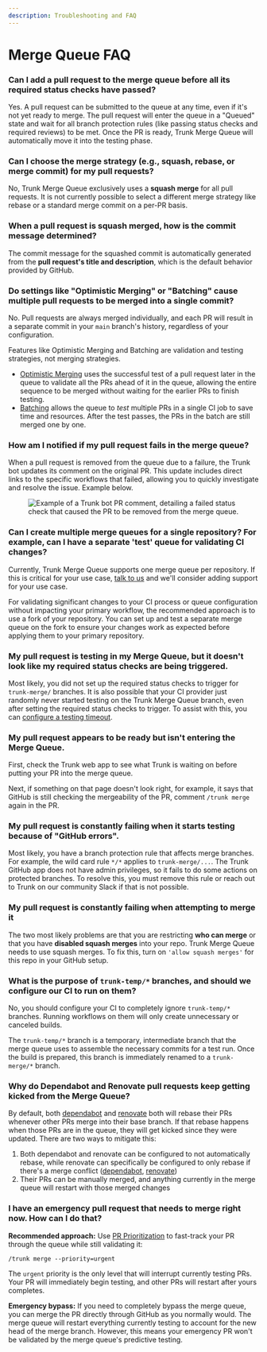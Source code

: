 ```yaml
---
description: Troubleshooting and FAQ
---
```


# Merge Queue FAQ

### Can I add a pull request to the merge queue before all its required status checks have passed?

Yes. A pull request can be submitted to the queue at any time, even if it's not yet ready to merge. The pull request will enter the queue in a "Queued" state and wait for all branch protection rules (like passing status checks and required reviews) to be met. Once the PR is ready, Trunk Merge Queue will automatically move it into the testing phase.

### Can I choose the merge strategy (e.g., squash, rebase, or merge commit) for my pull requests?

No, Trunk Merge Queue exclusively uses a **squash merge** for all pull requests. It is not currently possible to select a different merge strategy like rebase or a standard merge commit on a per-PR basis.

### When a pull request is squash merged, how is the commit message determined?

The commit message for the squashed commit is automatically generated from the **pull request's title and description**, which is the default behavior provided by GitHub.

### Do settings like "Optimistic Merging" or "Batching" cause multiple pull requests to be merged into a single commit?

No. Pull requests are always merged individually, and each PR will result in a separate commit in your `main` branch's history, regardless of your configuration.

Features like Optimistic Merging and Batching are validation and testing strategies, not merging strategies.

* [Optimistic Merging](../concepts/optimistic-merging.md) uses the successful test of a pull request later in the queue to validate all the PRs ahead of it in the queue, allowing the entire sequence to be merged without waiting for the earlier PRs to finish testing.
* [Batching](../concepts/batching.md) allows the queue to _test_ multiple PRs in a single CI job to save time and resources. After the test passes, the PRs in the batch are still merged one by one.

### How am I notified if my pull request fails in the merge queue?

When a pull request is removed from the queue due to a failure, the Trunk bot updates its comment on the original PR. This update includes direct links to the specific workflows that failed, allowing you to quickly investigate and resolve the issue. Example below.

<div align="left" data-full-width="false" data-with-frame="true"><figure><img src="../../.gitbook/assets/Screenshot 2025-10-09 at 3.28.03 PM.png" alt="Example of a Trunk bot PR comment, detailing a failed status check that caused the PR to be removed from the merge queue."><figcaption></figcaption></figure></div>

### Can I create multiple merge queues for a single repository? For example, can I have a separate 'test' queue for validating CI changes?

Currently, Trunk Merge Queue supports one merge queue per repository. If this is critical for your use case, [talk to us](../../setup-and-administration/support.md) and we'll consider adding support for your use case.

For validating significant changes to your CI process or queue configuration without impacting your primary workflow, the recommended approach is to use a fork of your repository. You can set up and test a separate merge queue on the fork to ensure your changes work as expected before applying them to your primary repository.

### My pull request is testing in my Merge Queue, but it doesn't look like my required status checks are being triggered.

Most likely, you did not set up the required status checks to trigger for `trunk-merge/` branches. It is also possible that your CI provider just randomly never started testing on the Trunk Merge Queue branch, even after setting the required status checks to trigger. To assist with this, you can [configure a testing timeout](advanced-settings.md#timeout-for-tests-to-complete).

### My pull request appears to be ready but isn't entering the Merge Queue.

First, check the Trunk web app to see what Trunk is waiting on before putting your PR into the merge queue.&#x20;

Next, if something on that page doesn't look right, for example, it says that GitHub is still checking the mergeability of the PR, comment `/trunk merge` again in the PR.

### My pull request is constantly failing when it starts testing because of "GitHub errors".

Most likely, you have a branch protection rule that affects merge branches. For example, the wild card rule `*/*` applies to `trunk-merge/...`. The Trunk GitHub app does not have admin privileges, so it fails to do some actions on protected branches. To resolve this, you must remove this rule or reach out to Trunk on our community Slack if that is not possible.

### My pull request is constantly failing when attempting to merge it

The two most likely problems are that you are restricting **who can merge** or that you have **disabled squash merges** into your repo. Trunk Merge Queue needs to use squash merges. To fix this, turn on `'allow squash merges'` for this repo in your GitHub setup.

### What is the purpose of `trunk-temp/*` branches, and should we configure our CI to run on them?

No, you should configure your CI to completely ignore `trunk-temp/*` branches. Running workflows on them will only create unnecessary or canceled builds.

The `trunk-temp/*` branch is a temporary, intermediate branch that the merge queue uses to assemble the necessary commits for a test run. Once the build is prepared, this branch is immediately renamed to a `trunk-merge/*` branch.

### Why do Dependabot and Renovate pull requests keep getting kicked from the Merge Queue?

By default, both [dependabot](https://docs.github.com/en/code-security/dependabot/working-with-dependabot/managing-pull-requests-for-dependency-updates#changing-the-rebase-strategy-for-dependabot-pull-requests) and [renovate](https://docs.renovatebot.com/updating-rebasing/#updating-and-rebasing-branches) both will rebase their PRs whenever other PRs merge into their base branch. If that rebase happens when those PRs are in the queue, they will get kicked since they were updated. There are two ways to mitigate this:

1. Both dependabot and renovate can be configured to not automatically rebase, while renovate can specifically be configured to only rebase if there's a merge conflict ([dependabot](https://docs.github.com/en/code-security/dependabot/dependabot-version-updates/configuration-options-for-the-dependabot.yml-file#rebase-strategy), [renovate](https://docs.renovatebot.com/configuration-options/#rebasewhen))
2. Their PRs can be manually merged, and anything currently in the merge queue will restart with those merged changes

### I have an emergency pull request that needs to merge right now. How can I do that?

**Recommended approach:** Use [PR Prioritization](../concepts-and-optimizations/pr-prioritization.md) to fast-track your PR through the queue while still validating it:

```
/trunk merge --priority=urgent
```

The `urgent` priority is the only level that will interrupt currently testing PRs. Your PR will immediately begin testing, and other PRs will restart after yours completes.

**Emergency bypass:** If you need to completely bypass the merge queue, you can merge the PR directly through GitHub as you normally would. The merge queue will restart everything currently testing to account for the new head of the merge branch. However, this means your emergency PR won't be validated by the merge queue's predictive testing.
